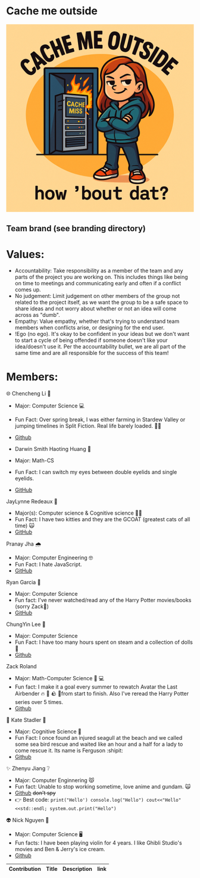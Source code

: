 # Cache me outside

![team logo](branding/logo.png)

## Team brand (see branding directory)

# Values:
- Accountability: Take responsibility as a member of the team and any parts of the project you are working on. This includes things like being on time to meetings and communicating early and often if a conflict comes up.
- No judgement: Limit judgement on other members of the group not related to the project itself, as we want the group to be a safe space to share ideas and not worry about whether or not an idea will come across as "dumb". 
- Empathy: Value empathy, whether that's trying to understand team members when conflicts arise, or designing for the end user.
- !Ego (no ego). It's okay to be confident in your ideas but we don't want to start a cycle of being offended if someone doesn't like your idea/doesn't use it. Per the accountability bullet, we are all part of the same time and are all responsible for the success of this team! 
  
# Members:
🌐 Chencheng Li 🌌
- Major: Computer Science :computer:
- Fun Fact: Over spring break, I was either farming in Stardew Valley or jumping timelines in Split Fiction. Real life barely loaded. 🌾🌀
- [Github](https://github.com/chencheng-li)

- Darwin Smith
Haoting Huang 🍔
- Major: Math-CS
- Fun Fact: I can switch my eyes between double eyelids and single eyelids.
- [GitHub](https://github.com/sssssrrt01)
  
JayLynne Redeaux 👺
- Major(s): Computer science & Cognitive science 😮‍💨
- Fun Fact: I have two kitties and they are the GCOAT (greatest cats of all time) 🙀
- [GitHub](https://github.com/Jredeaux1)

Pranay Jha 🌧️
- Major: Computer Engineering 🤓
- Fun Fact: I hate JavaScript.
- [GitHub](https://github.com/psjcodes)

Ryan Garcia 🌋
- Major: Computer Science
- Fun fact: I've never watched/read any of the Harry Potter movies/books (sorry Zack😬)
- [GitHub](https://github.com/ryanrgarcia)

ChungYin Lee :space_invader: 
- Major: Computer Science
- Fun Fact: I have too many hours spent on steam and a collection of dolls :bear:
- [Github](https://github.com/LCY0502)
  
Zack Roland 
- Major: Math-Computer Science 🧮 💻
- Fun fact: I make it a goal every summer to rewatch Avatar the Last Airbender 🔥 :ocean: :rock: 💨from start to finish. Also I've reread the Harry Potter series over 5 times.
- [Github](https://github.com/ZackRoland)

:octopus: Kate Stadler :shell:
- Major: Cognitive Science :brain:
- Fun Fact: I once found an injured seagull at the beach and we called some sea bird rescue and waited like an hour and a half for a lady to come rescue it. Its name is Ferguson :shipit:
- [Github](https://github.com/kstad21)


:sparkles: Zhenyu Jiang :grey_question:
- Major: Computer Enginnering :pouting_cat:
- Fun fact: Unable to stop working sometime, love anime and gundam. :scream_cat:
- [Github](https://github.com/XDawn66)  	~~don't spy~~
- :point_right: Best code: ```print("Hello') console.log("Hello") cout<<"Hello"<<std::endl; system.out.print("Hello")``` 

👽 Nick Nguyen 🏰
- Major: Computer Science 🖥️
- Fun facts: I have been playing violin for 4 years. I like Ghibli Studio's movies and Ben & Jerry's ice cream.
- [Github](https://github.com/nicknguyen0201)

| Contribution | Title | Description | link |
| ----------- | ----------- | ----------- | ----------- |
